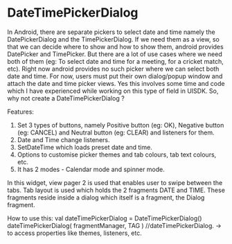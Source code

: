 # DateTimePickerDialog

In Android, there are separate pickers to select date and time namely the DatePickerDialog and the TimePickerDialog. If we need them as a view, so that we can decide where to show and how to show them, android provides DatePicker and TimePicker. But there are a lot of use cases where we need both of them (eg: To select date and time for a meeting, for a cricket match, etc). Right now android provides no such picker where we can select both date and time. For now, users must put their own dialog/popup window and attach the date and time picker views. Yes this involves some time and code which I have experienced while working on this type of field in UISDK. So, why not create a DateTimePickerDialog ? 

Features:
1. Set 3 types of buttons, namely Positive button (eg: OK), Negative button (eg: CANCEL) and Neutral button (eg: CLEAR) and listeners for them. 
2. Date and Time change listeners. 
3. SetDateTime which loads preset date and time. 
4. Options to customise picker themes and tab colours, tab text colours, etc. 
5. It has 2 modes - Calendar mode and spinner mode.

In this widget, view pager 2 is used that enables user to swipe between the tabs. Tab layout is used which holds the 2 fragments DATE and TIME. These fragments reside inside a dialog which itself is a fragment, the Dialog fragment. 

How to use this: 
val dateTimePickerDialog = DateTimePickerDialog() 
dateTimePickerDialog( fragmentManager, TAG ) 
//dateTimePickerDialog. -> to access properties like themes, listeners, etc. 
